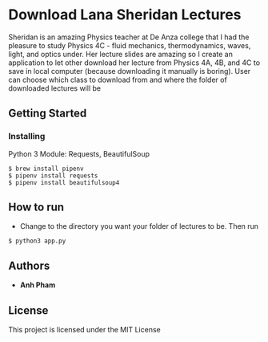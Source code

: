 # Download Lana Sheridan Lectures

Sheridan is an amazing Physics teacher at De Anza college that I had the pleasure to study Physics 4C -  fluid mechanics, thermodynamics, waves, light, and optics under. Her lecture slides are amazing so I create an application to let other download her lecture from Physics 4A, 4B, and 4C to save in  local computer (because downloading it manually is boring). User can choose which class to download from and where the folder of downloaded lectures will be

## Getting Started

### Installing

Python 3
Module: Requests, BeautifulSoup

```
$ brew install pipenv
$ pipenv install requests
$ pipenv install beautifulsoup4
```

## How to run

- Change to the directory you want your folder of lectures to be. Then run
```
$ python3 app.py
```

## Authors

* **Anh Pham**  


## License

This project is licensed under the MIT License
